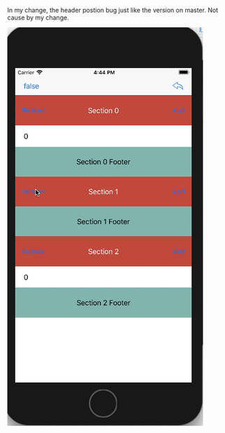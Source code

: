 In my change, the header postion bug just like the version on master. Not cause by my change.

![demo](./demo.gif)

